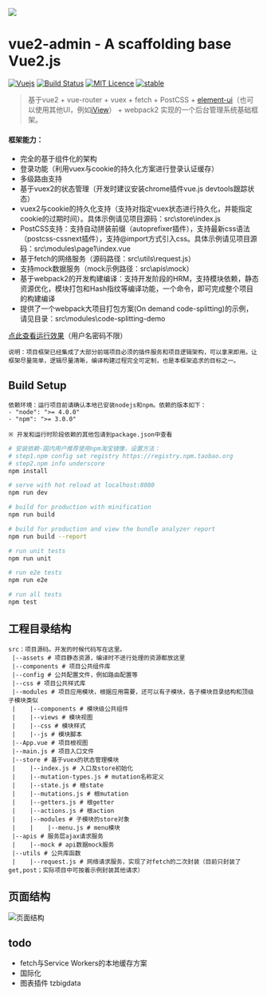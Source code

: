
![](https://github.com/rootsli/vue2admin/blob/master/doc/img/logo.png)

vue2-admin - A scaffolding base Vue2.js
========================================================

[![Vuejs](https://img.shields.io/badge/%20Powered%20by-Vuejs%202.1.x%20-brightgreen.svg)](https://github.com/vuejs/vue) [![Build Status](https://travis-ci.org/rootsli/vue2admin.svg?branch=master)](https://travis-ci.org/rootsli/vue2admin) [![MIT Licence](https://badges.frapsoft.com/os/mit/mit.svg?v=103)](https://opensource.org/licenses/mit-license.php) [![stable](http://badges.github.io/stability-badges/dist/stable.svg)](http://github.com/badges/stability-badges)

> 基于vue2 + vue-router + vuex + fetch + PostCSS + [element-ui](http://element.eleme.io/)（也可以使用其他UI，例如[iView](https://www.iviewui.com/)） + webpack2 实现的一个后台管理系统基础框架。

#### 框架能力：
- 完全的基于组件化的架构
- 登录功能（利用vuex与cookie的持久化方案进行登录认证缓存）
- 多级路由支持
- 基于vuex2的状态管理（开发时建议安装chrome插件vue.js devtools跟踪状态）
- vuex2与cookie的持久化支持（支持对指定vuex状态进行持久化，并能指定cookie的过期时间）。具体示例请见项目源码：src\store\index.js
- PostCSS支持：支持自动拼装前缀（autoprefixer插件），支持最新css语法（postcss-cssnext插件），支持@import方式引入css。具体示例请见项目源码：src\modules\page1\index.vue
- 基于fetch的网络服务（源码路径：src\utils\request.js）
- 支持mock数据服务（mock示例路径：src\apis\mock）
- 基于webpack2的开发构建编译：支持开发阶段的HRM，支持模块依赖，静态资源优化，模块打包和Hash指纹等编译功能，一个命令，即可完成整个项目的构建编译
- 提供了一个webpack大项目打包方案(On demand code-splitting)的示例，请见目录：src\modules\code-splitting-demo

[点此查看运行效果](http://vue2admin.duapp.com)（用户名密码不限）

```
说明：项目框架已经集成了大部分前端项目必须的插件服务和项目逻辑架构，可以拿来即用。让框架尽量简单，逻辑尽量清晰，编译构建过程完全可定制，也是本框架追求的目标之一。
```

## Build Setup

```
依赖环境：运行项目前请确认本地已安装nodejs和npm。依赖的版本如下：
- "node": ">= 4.0.0"
- "npm": ">= 3.0.0"

※ 开发和运行时阶段依赖的其他包请到package.json中查看
```

``` bash
# 安装依赖-国内用户推荐使用npm淘宝镜像，设置方法：
# step1.npm config set registry https://registry.npm.taobao.org 
# step2.npm info underscore 
npm install

# serve with hot reload at localhost:8080
npm run dev

# build for production with minification
npm run build

# build for production and view the bundle analyzer report
npm run build --report

# run unit tests
npm run unit

# run e2e tests
npm run e2e

# run all tests
npm test
```


## 工程目录结构
```
src：项目源码。开发的时候代码写在这里。
 |--assets # 项目静态资源，编译时不进行处理的资源都放这里
 |--components # 项目公共组件库
 |--config # 公共配置文件，例如路由配置等
 |--css # 项目公共样式库
 |--modules # 项目应用模块，根据应用需要，还可以有子模块，各子模块目录结构和顶级子模块类似
 |    |--components # 模块级公共组件
 |    |--views # 模块视图
 |    |--css # 模块样式
 |    |--js # 模块脚本
 |--App.vue # 项目根视图
 |--main.js # 项目入口文件
 |--store # 基于vuex的状态管理模块
 |    |--index.js # 入口及store初始化
 |    |--mutation-types.js # mutation名称定义
 |    |--state.js # 根state
 |    |--mutations.js # 根mutation
 |    |--getters.js # 根getter
 |    |--actions.js # 根action
 |    |--modules # 子模块的store对象
 |    |    |--menu.js # menu模块
 |--apis # 服务层ajax请求服务
 |    |--mock # api数据mock服务
 |--utils # 公共库函数
 |    |--request.js # 网络请求服务，实现了对fetch的二次封装（目前只封装了get,post；实际项目中可按着示例封装其他请求）

 ```
 
 ## 页面结构
 
 ![页面结构](https://github.com/rootsli/vue2admin/blob/master/doc/img/vue2admin.png)
 
 ## todo
 - fetch与Service Workers的本地缓存方案
 - 国际化
 - 图表插件
 tzbigdata
